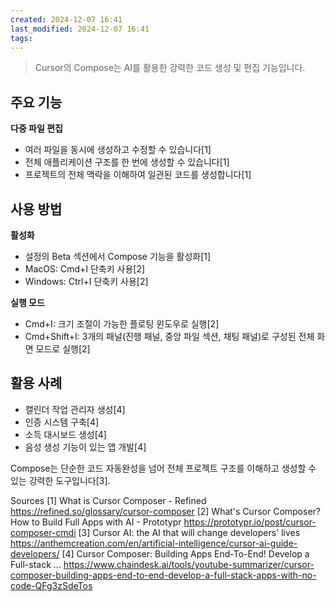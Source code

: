 ```yaml
---
created: 2024-12-07 16:41
last_modified: 2024-12-07 16:41
tags:
---
```

> Cursor의 Compose는 AI를 활용한 강력한 코드 생성 및 편집 기능입니다.

## 주요 기능

**다중 파일 편집**
- 여러 파일을 동시에 생성하고 수정할 수 있습니다[1]
- 전체 애플리케이션 구조를 한 번에 생성할 수 있습니다[1]
- 프로젝트의 전체 맥락을 이해하여 일관된 코드를 생성합니다[1]

## 사용 방법

**활성화**
- 설정의 Beta 섹션에서 Compose 기능을 활성화[1]
- MacOS: Cmd+I 단축키 사용[2]
- Windows: Ctrl+I 단축키 사용[2]

**실행 모드**
- Cmd+I: 크기 조절이 가능한 플로팅 윈도우로 실행[2]
- Cmd+Shift+I: 3개의 패널(진행 패널, 중앙 파일 섹션, 채팅 패널)로 구성된 전체 화면 모드로 실행[2]

## 활용 사례

- 캘린더 작업 관리자 생성[4]
- 인증 시스템 구축[4]
- 소득 대시보드 생성[4]
- 음성 생성 기능이 있는 앱 개발[4]

Compose는 단순한 코드 자동완성을 넘어 전체 프로젝트 구조를 이해하고 생성할 수 있는 강력한 도구입니다[3].

Sources
[1] What is Cursor Composer - Refined https://refined.so/glossary/cursor-composer
[2] What's Cursor Composer? How to Build Full Apps with AI - Prototypr https://prototypr.io/post/cursor-composer-cmdi
[3] Cursor AI: the AI that will change developers' lives https://anthemcreation.com/en/artificial-intelligence/cursor-ai-guide-developers/
[4] Cursor Composer: Building Apps End-To-End! Develop a Full-stack ... https://www.chaindesk.ai/tools/youtube-summarizer/cursor-composer-building-apps-end-to-end-develop-a-full-stack-apps-with-no-code-QFg3zSdeTos
